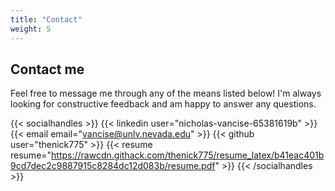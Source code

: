 ```yaml
---
title: "Contact"
weight: 5
---
```


## Contact me

Feel free to message me through any of the means listed below! I'm always looking for constructive feedback and am happy to answer any questions.

{{< socialhandles >}}
    {{< linkedin user="nicholas-vancise-65381619b" >}}
    {{< email email="vancise@unlv.nevada.edu" >}}
    {{< github user="thenick775" >}}
    {{< resume resume="https://rawcdn.githack.com/thenick775/resume_latex/b41eac401b9cd7dec2c9887915c8284dc12d083b/resume.pdf" >}}
{{< /socialhandles >}}